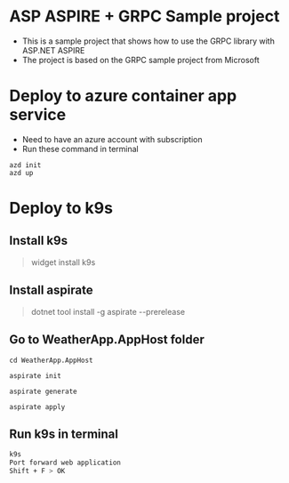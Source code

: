 # ASP ASPIRE + GRPC Sample project
* This is a sample project that shows how to use the GRPC library with ASP.NET ASPIRE
* The project is based on the GRPC sample project from Microsoft
# Deploy to azure container app service
 * Need to have an azure account with subscription
 * Run these command in terminal	
```
azd init
azd up
```


# Deploy to k9s
## Install k9s

> widget install k9s

## Install aspirate 
>dotnet tool install -g aspirate --prerelease

## Go to WeatherApp.AppHost folder

```
cd WeatherApp.AppHost

aspirate init

aspirate generate

aspirate apply
```
## Run k9s in terminal
``` sh
k9s
Port forward web application
Shift + F > OK
 ```






